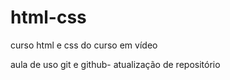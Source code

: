 # html-css
 curso html e css do curso em vídeo 

aula de uso git e github- atualização de repositório
